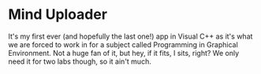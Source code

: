 # Mind Uploader

It's my first ever (and hopefully the last one!) app in Visual C++ as it's what we are forced to work in for a subject called Programming in Graphical Environment. Not a huge fan of it, but hey, if it fits, I sits, right? We only need it for two labs though, so it ain't much.